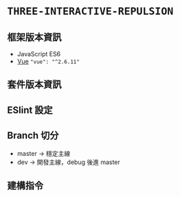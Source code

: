 <!-- 專案名稱 -->

# `THREE-INTERACTIVE-REPULSION`

## 框架版本資訊

<!-- 相關核心框架 -->

- JavaScript ES6
- [Vue](https://vuejs.org/) `"vue": "^2.6.11"`

## 套件版本資訊

## ESlint 設定

## Branch 切分

- master -> 穩定主線
- dev -> 開發主線，debug 後進 master

## 建構指令
